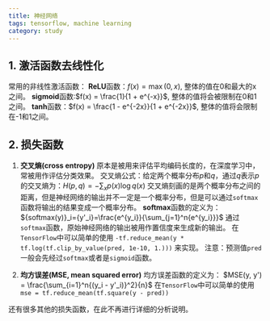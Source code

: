 ```yaml
---
title: 神经网络
tags: tensorflow, machine learning
category: study
---
```


## 1. 激活函数去线性化
常用的非线性激活函数：
**ReLU**函数：$f(x) = \max(0, x)$, 整体的值在0和最大的x之间。
**sigmoid**函数:$f(x) = \frac{1}{1 + e^{-x}}$, 整体的值将会被限制在0和1之间。
**tanh**函数：$f(x) = \frac{1 - e^{-2x}}{1 + e^{-2x}}$, 整体的值将会限制在-1和1之间。

## 2. 损失函数
1.  **交叉熵(cross entropy)** 原本是被用来评估平均编码长度的，在深度学习中，常被用作评估分类效果。
    交叉熵公式：给定两个概率分布$p$和$q$，通过$q$表示$p$的交叉熵为：$H(p, q) = -\sum_xp(x)\log{q(x)}$
    交叉熵刻画的是两个概率分布之间的距离，但是神经网络的输出并不一定是一个概率分布，但是可以通过`softmax`函数将输出的结果变成一个概率分布。
    **softmax**函数的定义为： ${softmax(y)}_i={y'_i}=\frac{e^{y_i}}{\sum_{j=1}^n{e^{y_i}}}$
    通过`softmax`函数，原始神经网络的输出被用作置信度来生成新的输出。
    在`TensorFlow`中可以简单的使用 `-tf.reduce_mean(y * tf.log(tf.clip_by_value(pred, 1e-10, 1.)))` 来实现。
    注意：预测值`pred`一般会先经过`softmax`或者是`sigmoid`函数。

2.  **均方误差(MSE, mean squared error)** 
    均方误差函数的定义为： $MSE(y, y') = \frac{\sum_{i=1}^n{(y_i - y'_i)}^2}{n}$
    在`TensorFlow`中可以简单的使用 `mse = tf.reduce_mean(tf.square(y - pred))`

还有很多其他的损失函数，在此不再进行详细的分析说明。

